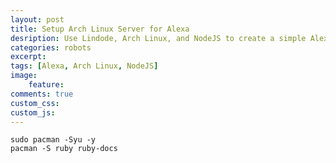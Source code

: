 ```yaml
---
layout: post
title: Setup Arch Linux Server for Alexa
desription: Use Lindode, Arch Linux, and NodeJS to create a simple Alexa skills server.
categories: robots
excerpt:
tags: [Alexa, Arch Linux, NodeJS]
image: 
    feature: 
comments: true
custom_css: 
custom_js: 
---
```


```
sudo pacman -Syu -y
pacman -S ruby ruby-docs
```